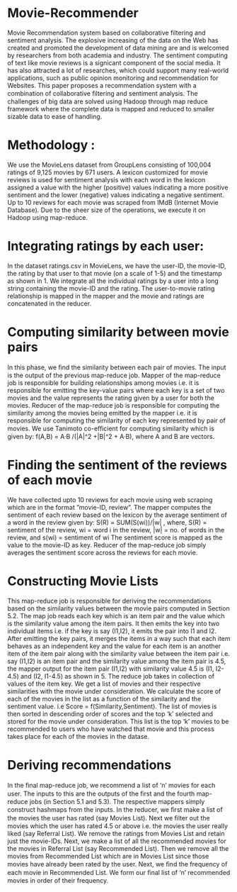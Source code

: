# Movie-Recommender
Movie Recommendation system based on collaborative filtering and sentiment analysis.
 The explosive increasing of the data on the Web has created and promoted the development of data mining are and is welcomed by researchers from both academia and industry. The sentiment computing of text like movie reviews is a signicant component of the social media. It has also attracted a lot of researches, which could support many real-world applications, such as public opinion monitoring and recommendation for Websites. This paper proposes a recommendation system with a combination of collaborative ﬁltering and sentiment analysis. The challenges of big data are solved using Hadoop through map reduce framework where the complete data is mapped and reduced to smaller sizable data to ease of handling.

# Methodology :
We use the MovieLens dataset from GroupLens consisting of 100,004 ratings of 9,125 movies by 671 users. A lexicon customized for movie reviews is used for sentiment analysis with each word in the lexicon assigned a value with the higher (positive) values indicating a more positive sentiment and the lower (negative) values indicating a negative sentiment. Up to 10 reviews for each movie was scraped from IMdB (Internet Movie Database). Due to the sheer size of the operations, we execute it on Hadoop using map-reduce. 

# Integrating ratings by each user:
In the dataset ratings.csv in MovieLens, we have the user-ID, the movie-ID, the rating by that user to that movie (on a scale of 1-5) and the timestamp as shown in 1. We integrate all the individual ratings by a user into a long string containing the movie-ID and the rating. The user-to-movie rating relationship is mapped in the mapper and the movie and ratings are concatenated in the reducer.

# Computing similarity between movie pairs
In this phase, we ﬁnd the similarity between each pair of movies. The input is the output of the previous map-reduce job. Mapper of the map-reduce job is responsible for building relationships among movies i.e. it is responsible for emitting the key-value pairs where each key is a set of two movies and the value represents the rating given by a user for both the movies. Reducer of the map-reduce job is responsible for computing the similarity among the movies being emitted by the mapper i.e. it is responsible for computing the similarity of each key represented by pair of movies. We use Tanimoto co-eﬃcient for computing similarity which is given by:
f(A,B) = A·B /(|A|^2 +|B|^2 + A·B), where A and B are vectors.

# Finding the sentiment of the reviews of each movie
We have collected upto 10 reviews for each movie using web scraping which are in the format ”movie-ID, review”. The mapper computes the sentiment of each review based on the lexicon by the average sentiment of a word in the review given by:
S(R) = SUM(S(wi))/|w| , where, S(R) = sentiment of the review, wi = word i in the review, |w| = no. of words in the review, and s(wi) = sentiment of wi The sentiment score is mapped as the value to the movie-ID as key. Reducer of the map-reduce job simply averages the sentiment score across the reviews for each movie.

# Constructing Movie Lists
This map-reduce job is responsible for deriving the recommendations based on the similarity values between the movie pairs computed in Section 5.2. The map job reads each key which is an item pair and the value which is the similarity value among the item pairs. It then emits the key into two individual items i.e. if the key is say (I1,I2), it emits the pair into I1 and I2. After emitting the key pairs, it merges the items in a way such that each item behaves as an independent key and the value for each item is an another item of the item pair along with the similarity value between the item pair i.e. say (I1,I2) is an item pair and the similarity value among the item pair is 4.5, the mapper output for the item pair (I1,I2) with similarity value 4.5 is (I1, I2-4.5) and (I2, I1-4.5) as shown in 5. The reduce job takes in collection of values of the item key. We get a list of movies and their respective similarities with the movie under consideration. We calculate the score of each of the movies in the list as a function of the similarity and the sentiment value. i.e Score = f(Similarity,Sentiment). The list of movies is then sorted in descending order of scores and the top ‘k’ selected and stored for the movie under consideration. This list is the top ‘k’ movies to be recommended to users who have watched that movie and this process takes place for each of the movies in the datase.

#  Deriving recommendations
In the ﬁnal map-reduce job, we recommend a list of ‘n’ movies for each user. The inputs to this are the outputs of the ﬁrst and the fourth map-reduce jobs (in Section 5.1 and 5.3). The respective mappers simply construct hashmaps from the inputs. In the reducer, we ﬁrst make a list of the movies the user has rated (say Movies List). Next we ﬁlter out the movies which the user has rated 4.5 or above i.e. the movies the user really liked (say Referral List). We remove the ratings from Movies List and retain just the movie-IDs. Next, we make a list of all the recommended movies for the movies in Referral List (say Recommended List). Then we remove all the movies from Recommended List which are in Movies List since those movies have already been rated by the user. Next, we ﬁnd the frequency of each movie in Recommended List. We form our ﬁnal list of ‘n’ recommended movies in order of their frequency.

